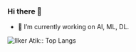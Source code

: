 ### Hi there 👋
- 🔭 I’m currently working on AI, ML, DL.

<p align="left"><img src="https://github-readme-stats.vercel.app/api/top-langs/?username=ilkeratik&langs_count=10&theme=tokyonight&layout=compact" alt="Ilker Atik:: Top Langs" />
</p>
